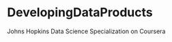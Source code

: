 DevelopingDataProducts
======================

Johns Hopkins Data Science Specialization on Coursera
